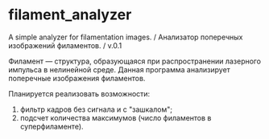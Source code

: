 # filament_analyzer
A simple analyzer for filamentation images. / Анализатор поперечных изображений филаментов. / v.0.1

Филамент — структура, образующаяся при распространении лазерного импульса в нелинейной среде. Данная программа анализирует поперечные изображения филаментов. 

Планируетcя реализовать возможности:
1) фильтр кадров без сигнала и с "зашкалом";
2) подсчет количества максимумов (число филаментов в суперфиламенте).
